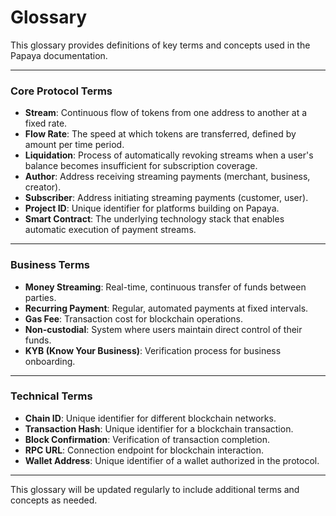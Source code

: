 # Glossary

This glossary provides definitions of key terms and concepts used in the Papaya documentation.

***

### **Core Protocol Terms**

* **Stream**: Continuous flow of tokens from one address to another at a fixed rate.
* **Flow Rate**: The speed at which tokens are transferred, defined by amount per time period.
* **Liquidation**: Process of automatically revoking streams when a user's balance becomes insufficient for subscription coverage.
* **Author**: Address receiving streaming payments (merchant, business, creator).
* **Subscriber**: Address initiating streaming payments (customer, user).
* **Project ID**: Unique identifier for platforms building on Papaya.
* **Smart Contract**: The underlying technology stack that enables automatic execution of payment streams.

***

### **Business Terms**

* **Money Streaming**: Real-time, continuous transfer of funds between parties.
* **Recurring Payment**: Regular, automated payments at fixed intervals.
* **Gas Fee**: Transaction cost for blockchain operations.
* **Non-custodial**: System where users maintain direct control of their funds.
* **KYB (Know Your Business)**: Verification process for business onboarding.

***

### **Technical Terms**

* **Chain ID**: Unique identifier for different blockchain networks.
* **Transaction Hash**: Unique identifier for a blockchain transaction.
* **Block Confirmation**: Verification of transaction completion.
* **RPC URL**: Connection endpoint for blockchain interaction.
* **Wallet Address**: Unique identifier of a wallet authorized in the protocol.

***

This glossary will be updated regularly to include additional terms and concepts as needed.
